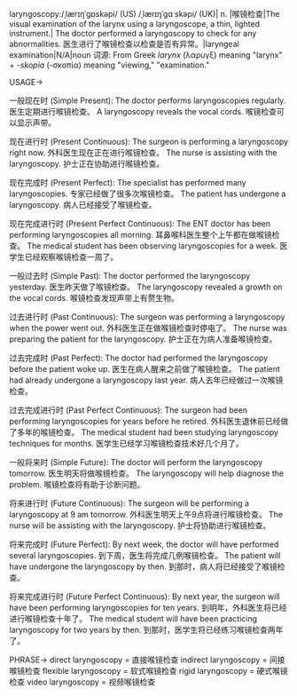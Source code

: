 laryngoscopy:/ˌlærɪŋˈɡɒskəpi/ (US) /ˌlærɪŋˈɡɑːskəpi/ (UK)| n. |喉镜检查|The visual examination of the larynx using a laryngoscope, a thin, lighted instrument.| The doctor performed a laryngoscopy to check for any abnormalities. 医生进行了喉镜检查以检查是否有异常。|laryngeal examination|N/A|noun
词源: From Greek *larynx* (λαρυγξ) meaning "larynx" + *-skopia* (-σκοπία) meaning "viewing," "examination."

USAGE->

一般现在时 (Simple Present):
The doctor performs laryngoscopies regularly.  医生定期进行喉镜检查。
A laryngoscopy reveals the vocal cords. 喉镜检查可以显示声带。

现在进行时 (Present Continuous):
The surgeon is performing a laryngoscopy right now. 外科医生现在正在进行喉镜检查。
The nurse is assisting with the laryngoscopy. 护士正在协助进行喉镜检查。

现在完成时 (Present Perfect):
The specialist has performed many laryngoscopies. 专家已经做了很多次喉镜检查。
The patient has undergone a laryngoscopy. 病人已经接受了喉镜检查。

现在完成进行时 (Present Perfect Continuous):
The ENT doctor has been performing laryngoscopies all morning. 耳鼻喉科医生整个上午都在做喉镜检查。
The medical student has been observing laryngoscopies for a week. 医学生已经观察喉镜检查一周了。

一般过去时 (Simple Past):
The doctor performed the laryngoscopy yesterday. 医生昨天做了喉镜检查。
The laryngoscopy revealed a growth on the vocal cords. 喉镜检查发现声带上有赘生物。

过去进行时 (Past Continuous):
The surgeon was performing a laryngoscopy when the power went out.  外科医生正在做喉镜检查时停电了。
The nurse was preparing the patient for the laryngoscopy.  护士正在为病人准备喉镜检查。

过去完成时 (Past Perfect):
The doctor had performed the laryngoscopy before the patient woke up. 医生在病人醒来之前做了喉镜检查。
The patient had already undergone a laryngoscopy last year. 病人去年已经做过一次喉镜检查。

过去完成进行时 (Past Perfect Continuous):
The surgeon had been performing laryngoscopies for years before he retired.  外科医生退休前已经做了多年的喉镜检查。
The medical student had been studying laryngoscopy techniques for months. 医学生已经学习喉镜检查技术好几个月了。

一般将来时 (Simple Future):
The doctor will perform the laryngoscopy tomorrow. 医生明天将做喉镜检查。
The laryngoscopy will help diagnose the problem. 喉镜检查将有助于诊断问题。

将来进行时 (Future Continuous):
The surgeon will be performing a laryngoscopy at 9 am tomorrow.  外科医生明天上午9点将进行喉镜检查。
The nurse will be assisting with the laryngoscopy.  护士将协助进行喉镜检查。

将来完成时 (Future Perfect):
By next week, the doctor will have performed several laryngoscopies.  到下周，医生将完成几例喉镜检查。
The patient will have undergone the laryngoscopy by then. 到那时，病人将已经接受了喉镜检查。

将来完成进行时 (Future Perfect Continuous):
By next year, the surgeon will have been performing laryngoscopies for ten years. 到明年，外科医生将已经进行喉镜检查十年了。
The medical student will have been practicing laryngoscopy for two years by then. 到那时，医学生将已经练习喉镜检查两年了。


PHRASE->
direct laryngoscopy = 直接喉镜检查
indirect laryngoscopy = 间接喉镜检查
flexible laryngoscopy =  软式喉镜检查
rigid laryngoscopy =  硬式喉镜检查
video laryngoscopy =  视频喉镜检查
